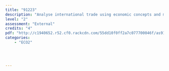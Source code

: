 ```yaml
---
title: "91223"
description: "Analyse international trade using economic concepts and models"
level: "2"
assessment: "External"
credits: "4"
pdf: "http://c1940652.r52.cf0.rackcdn.com/55dd10f0ff2a7c077700046f/as91223.pdf"
categories:
    - "ECO2"
    
    
    
    
---
```

